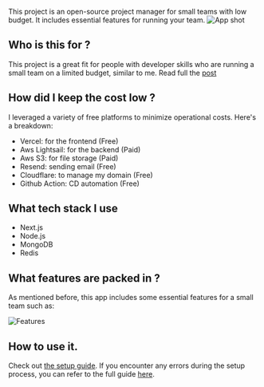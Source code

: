 This project is an open-source project manager for small teams with low budget. It includes essential features for running your team.
![App shot](https://github.com/hudy9x/namviek/assets/95471659/00cab20a-747a-4cf5-8f5e-105f314f7e2f)

## Who is this for ?

This project is a great fit for people with developer skills who are running a small team on a limited budget, similar to me. Read full the [post](https://dev.to/hudy9x/i-built-a-free-open-source-project-manager-that-helps-teams-keep-costs-under-15month-3pmk)

## How did I keep the cost low ?

I leveraged a variety of free platforms to minimize operational costs. Here's a breakdown: 

- Vercel: for the frontend  (Free)
- Aws Lightsail: for the backend (Paid)
- Aws S3: for file storage (Paid)
- Resend: sending email (Free)
- Cloudflare: to manage my domain (Free)
- Github Action: CD automation (Free)


## What tech stack I use

- Next.js
- Node.js
- MongoDB
- Redis

## What features are packed in ?

As mentioned before, this app includes some essential features for a small team such as:

![Features](https://github.com/hudy9x/namviek/assets/95471659/28b1d157-e765-49ab-b7fd-0f3c441661ad)

## How to use it.

Check out [the setup guide](https://www.namviek.com/#download). If you encounter any errors during the setup process, you can refer to the full guide [here](https://docs.namviek.com/doc/installation).




